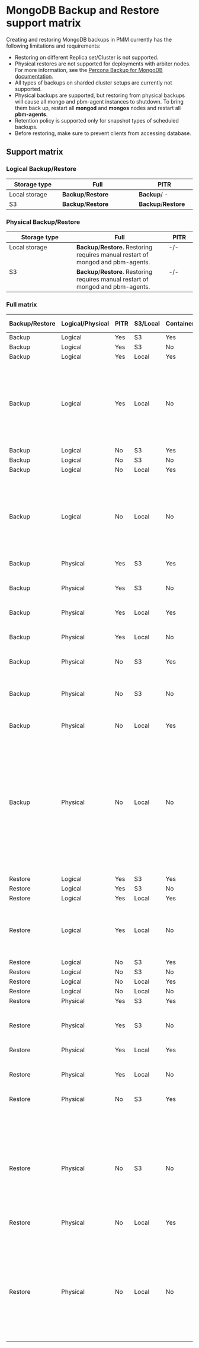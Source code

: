 # MongoDB Backup and Restore support matrix

Creating and restoring MongoDB backups in PMM currently has the following limitations and requirements:

- Restoring on different Replica set/Cluster is not supported.
- Physical restores are not supported for deployments with arbiter nodes. For more information, see the [Percona Backup for MongoDB documentation](https://docs.percona.com/percona-backup-mongodb/usage/restore.html#physical-restore-known-limitations).
- All types of backups on sharded cluster setups are currently not supported.
- Physical backups are supported, but restoring from physical backups will cause all mongo and pbm-agent instances to shutdown. To bring them back up, restart all **mongod** and **mongos** nodes and restart all **pbm-agents**. 
- Retention policy is supported only for snapshot types of scheduled backups.
- Before restoring, make sure to prevent clients from accessing database.




## Support matrix

### Logical Backup/Restore

|    Storage type           | Full   | PITR    |
| ------------- | ------ | ------- |
| Local storage | **Backup**/**Restore** |**Backup**/ - |
| S3            | **Backup**/**Restore** | **Backup**/**Restore** |

### Physical Backup/Restore

|      Storage type          | Full   | PITR      |
| ------------- | ------ | --------- |
| Local storage | **Backup**/**Restore.** Restoring requires manual restart of mongod and pbm-agents. | -/-|
| S3            | **Backup**/**Restore**. Restoring requires manual restart of mongod and pbm-agents. |  -/-|


### Full matrix

<style>
  table th:first-of-type {
    width: 0.5%
  }
  table th:nth-of-type(2) {
    width: 0.5%
  }
  table th:nth-of-type(3) {
    width: 0.1%
  }
  table th:nth-of-type(4) {
    width: 0.1%
  }
  table th:nth-of-type(5) {
    width: 0.1%
  }
  table th:nth-of-type(6) {
    width: 0.1%
  }
  table th:nth-of-type(7) {
    width: 90%
  }
  table td {
    text-align:left; vertical-align: top;
  }
</style>

| Backup/Restore | Logical/Physical | PITR | S3/Local | Containerized | Support level| Comments                                                                      |
| -------------- | ---------------- | ---- | -------- | ------------- | --------------------------------------- | ----------------------------------------------------------------------------- |
| Backup         | Logical          | Yes  | S3       | Yes           | <b style="color:#5794f2;"><b style="color:#5794f2;">Full</b></b>                                  |                                                                               |
| Backup         | Logical          | Yes  | S3       | No            | <b style="color:#5794f2;">Full</b>                                    |                                                                               |
| Backup         | Logical          | Yes  | Local    | Yes           | <b style="color:#5794f2;">Full</b>                                    | Requires user to mount remote folder properly                                 |
| Backup         | Logical          | Yes  | Local    | No            | <b style="color:#5794f2;">Full</b>                                    | Requires user to mount remote folder properly                                 |
| Backup         | Logical          | No   | S3       | Yes           | <b style="color:#5794f2;">Full</b>                                    |                                                                               |
| Backup         | Logical          | No   | S3       | No            | <b style="color:#5794f2;">Full</b>                                    |                                                                               |
| Backup         | Logical          | No   | Local    | Yes           | <b style="color:#5794f2;">Full</b>                                    | Requires user to mount remote folder properly                                 |
| Backup         | Logical          | No   | Local    | No            | <b style="color:#5794f2;">Full</b>                                    | Requires user to mount remote folder properly                                 |
| Backup         | Physical         | Yes  | S3       | Yes           | <b style="color:#e36526;">No</b>                                       | Not availabe in PBM                                                           |
| Backup         | Physical         | Yes  | S3       | No            | <b style="color:#e36526;">No</b>                                       | Not availabe in PBM                                                           |
| Backup         | Physical         | Yes  | Local    | Yes           | <b style="color:#e36526;">No</b>                                       | Not availabe in PBM                                                           |
| Backup         | Physical         | Yes  | Local    | No            | <b style="color:#e36526;">No</b>                                      | Not availabe in PBM                                                           |
| Backup         | Physical         | No   | S3       | Yes           | <b style="color:#5794f2;">Full</b>                                    | Perona server for MongoDB only                                                |
| Backup         | Physical         | No   | S3       | No            | <b style="color:#5794f2;">Full</b>                                    | Perona server for MongoDB only                                                |
| Backup         | Physical         | No   | Local    | Yes           | <b style="color:#5794f2;">Full</b>                                    | Perona server for MongoDB only; Requires user to mount remote folder properly |
| Backup         | Physical         | No   | Local    | No            | <b style="color:#5794f2;">Full</b>                                    | Perona server for MongoDB only; Requires user to mount remote folder properly |
| Restore        | Logical          | Yes  | S3       | Yes           | <b style="color:#5794f2;">Full</b>                                    |                                                                               |
| Restore        | Logical          | Yes  | S3       | No            | <b style="color:#5794f2;">Full</b>                                    |                                                                               |
| Restore        | Logical          | Yes  | Local    | Yes           | <b style="color:#e36526;">No</b>                                      | Missing timeranges API in PMM                                                 |
| Restore        | Logical          | Yes  | Local    | No            |<b style="color:#e36526;">No</b>                                      | Missing timeranges API in PMM                                                 |
| Restore        | Logical          | No   | S3       | Yes           | <b style="color:#5794f2;">Full</b>                                    |                                                                               |
| Restore        | Logical          | No   | S3       | No            | <b style="color:#5794f2;">Full</b>                                    |                                                                               |
| Restore        | Logical          | No   | Local    | Yes           | <b style="color:#5794f2;">Full</b>                                    |                                                                               |
| Restore        | Logical          | No   | Local    | No            | <b style="color:#5794f2;">Full</b>                                    |                                                                               |
| Restore        | Physical         | Yes  | S3       | Yes           | <b style="color:#e36526;">No</b>                                       | Not availabe in PBM                                                           |
| Restore        | Physical         | Yes  | S3       | No            | <b style="color:#e36526;">No</b>                                     | Not availabe in PBM                                                           |
| Restore        | Physical         | Yes  | Local    | Yes           | <b style="color:#e36526;">No</b>                                       | Not availabe in PBM                                                           |
| Restore        | Physical         | Yes  | Local    | No            | <b style="color:#e36526;">No</b>                                       | Not availabe in PBM                                                           |
| Restore        | Physical         | No   | S3       | Yes           | <b style="color:#e36526;">No</b>                                      | Supported for cases when stopping mongod doesn't cause container to stop      |
| Restore        | Physical         | No   | S3       | No            | Partial                                 | Requires user to restart mongod and pbm-agents manually                       |
| Restore        | Physical         | No   | Local    | Yes           | <b style="color:#e36526;">No</b>                                     | Supported for cases when stopping mongod doesn't cause container to stop      |
| Restore        | Physical         | No   | Local    | No            | Partial                                 | Requires user to restart mongod and pbm-agents manually                       |